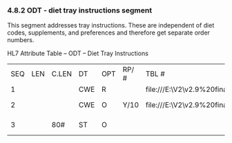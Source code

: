 ### 4.8.2 ODT ‑ diet tray instructions segment

This segment addresses tray instructions. These are independent of diet codes, supplements, and preferences and therefore get separate order numbers.

HL7 Attribute Table – ODT – Diet Tray Instructions

|     |     |     |     |     |     |     |     |     |
| --- | --- | --- | --- | --- | --- | --- | --- | --- |
| SEQ | LEN | C.LEN | DT | OPT | RP/ # | TBL # | ITEM # | ELEMENT NAME |
| 1 |  |  | CWE | R |  | file:///E:\V2\v2.9%20final%20Nov%20from%20Frank\V29_CH02C_Tables.docx#HL70160[0160] | 00273 | Tray Type |
| 2 |  |  | CWE | O | Y/10 | file:///E:\V2\v2.9%20final%20Nov%20from%20Frank\V29_CH02C_Tables.docx#HL70629[0629] | 00270 | Service Period |
| 3 |  | 80# | ST | O |  |  | 00272 | Text Instruction |

